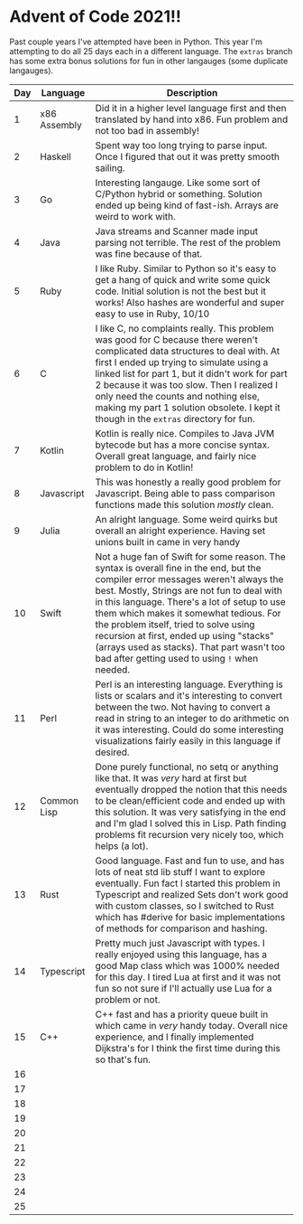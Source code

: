 # Advent of Code 2021!!

Past couple years I've attempted have been in Python. This year I'm attempting to do all 25 days each in a different language. The `extras` branch has some extra bonus solutions for fun in other langauges (some duplicate langauges).

| Day | Language | Description |
------|----------|-------------|
|1|x86 Assembly|Did it in a higher level language first and then translated by hand into x86. Fun problem and not too bad in assembly!|
|2|Haskell|Spent way too long trying to parse input. Once I figured that out it was pretty smooth sailing.|
|3|Go|Interesting langauge. Like some sort of C/Python hybrid or something. Solution ended up being kind of fast-ish. Arrays are weird to work with.|
|4|Java|Java streams and Scanner made input parsing not terrible. The rest of the problem was fine because of that.|
|5|Ruby|I like Ruby. Similar to Python so it's easy to get a hang of quick and write some quick code. Initial solution is not the best but it works! Also hashes are wonderful and super easy to use in Ruby, 10/10|
|6|C|I like C, no complaints really. This problem was good for C because there weren't complicated data structures to deal with. At first I ended up trying to simulate using a linked list for part 1, but it didn't work for part 2 because it was too slow. Then I realized I only need the counts and nothing else, making my part 1 solution obsolete. I kept it though in the `extras` directory for fun.|
|7|Kotlin|Kotlin is really nice. Compiles to Java JVM bytecode but has a more concise syntax. Overall great language, and fairly nice problem to do in Kotlin!|
|8|Javascript|This was honestly a really good problem for Javascript. Being able to pass comparison functions made this solution *mostly* clean.|
|9|Julia|An alright language. Some weird quirks but overall an alright experience. Having set unions built in came in very handy|
|10|Swift|Not a huge fan of Swift for some reason. The syntax is overall fine in the end, but the compiler error messages weren't always the best. Mostly, Strings are not fun to deal with in this language. There's a lot of setup to use them which makes it somewhat tedious. For the problem itself, tried to solve using recursion at first, ended up using "stacks" (arrays used as stacks). That part wasn't too bad after getting used to using `!` when needed.|
|11|Perl|Perl is an interesting language. Everything is lists or scalars and it's interesting to convert between the two. Not having to convert a read in string to an integer to do arithmetic on it was interesting. Could do some interesting visualizations fairly easily in this language if desired.|
|12|Common Lisp|Done purely functional, no setq or anything like that. It was *very* hard at first but eventually dropped the notion that this needs to be clean/efficient code and ended up with this solution. It was very satisfying in the end and I'm glad I solved this in Lisp. Path finding problems fit recursion very nicely too, which helps (a lot).|
|13|Rust|Good language. Fast and fun to use, and has lots of neat std lib stuff I want to explore eventually. Fun fact I started this problem in Typescript and realized Sets don't work good with custom classes, so I switched to Rust which has #derive for basic implementations of methods for comparison and hashing.|
|14|Typescript|Pretty much just Javascript with types. I really enjoyed using this language, has a good Map class which was 1000% needed for this day. I tired Lua at first and it was not fun so not sure if I'll actually use Lua for a problem or not.|
|15|C++|C++ fast and has a priority queue built in which came in *very* handy today. Overall nice experience, and I finally implemented Dijkstra's for I think the first time during this so that's fun.|
|16|
|17|
|18|
|19|
|20|
|21|
|22|
|23|
|24|
|25|
